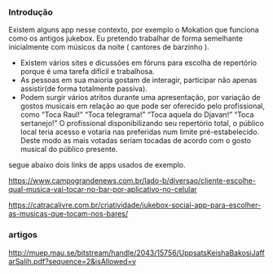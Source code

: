 ### Introdução
Existem alguns app nesse contexto, por exemplo o Mokation que funciona como os antigos jukebox. Eu pretendo trabalhar de forma semelhante inicialmente com músicos da noite ( cantores de barzinho ).

* Existem vários sites e dicussões em fóruns para escolha de repertório porque é uma tarefa difícil e trabalhosa.
* As pessoas em sua maioria gostam de interagir, participar não apenas assistir(de forma totalmente passiva).
* Podem surgir vários atritos durante uma apresentação, por variação de gostos musicais em relação ao que pode ser oferecido pelo profissional, como “Toca Raul!” “Toca telegrama!” “Toca aquela do Djavan!” “Toca sertanejo!” 
O profissional disponibilizando seu repertório total, o público local teria acesso e votaria nas preferidas num limite pré-estabelecido. Deste modo as mais votadas seriam tocadas de acordo com o gosto musical do público presente.

segue abaixo dois links de apps usados de exemplo.

https://www.campograndenews.com.br/lado-b/diversao/cliente-escolhe-qual-musica-vai-tocar-no-bar-por-aplicativo-no-celular


https://catracalivre.com.br/criatividade/jukebox-social-app-para-escolher-as-musicas-que-tocam-nos-bares/


### artigos 
http://muep.mau.se/bitstream/handle/2043/15756/UppsatsKeishaBakosiJaffarSalih.pdf?sequence=2&isAllowed=y

